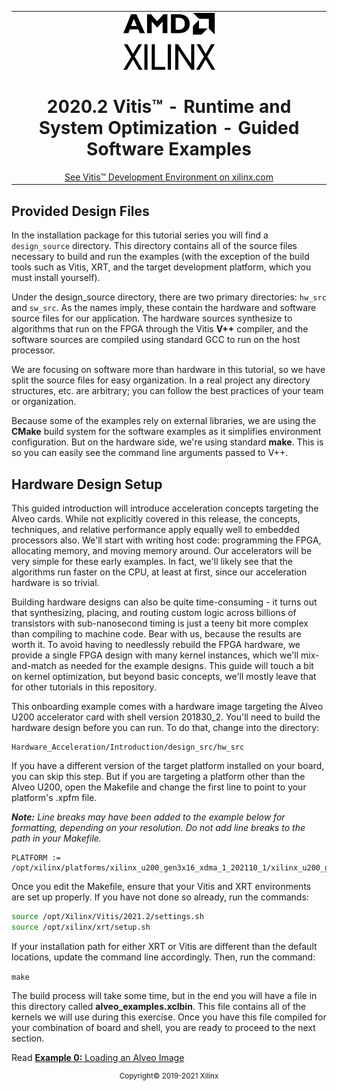 <table class="sphinxhide" width="100%">
 <tr width="100%">
    <td align="center"><img src="https://raw.githubusercontent.com/Xilinx/Image-Collateral/main/xilinx-logo.png" width="30%"/><h1>2020.2 Vitis™ - Runtime and System Optimization - Guided Software Examples</h1>
    <a href="https://www.xilinx.com/products/design-tools/vitis.html">See Vitis™ Development Environment on xilinx.com</a>
    </td>
 </tr>
</table>

## Provided Design Files

In the installation package for this tutorial series you will find a `design_source` directory.
This directory contains all of the source files necessary to build and run the examples (with the exception of
the build tools such as Vitis, XRT, and the target development platform, which you must install yourself).

Under the design_source directory, there are two primary directories: `hw_src` and `sw_src`.  As the names
imply, these contain the hardware and software source files for our application.  The hardware sources
synthesize to algorithms that run on the FPGA through the Vitis **V++** compiler, and the software sources are
compiled using standard GCC to run on the host processor.

We are focusing on software more than hardware in this tutorial, so we have split the source files for easy
organization.  In a real project any directory structures, etc. are arbitrary; you can follow the best
practices of your team or organization.

Because some of the examples rely on external libraries, we are using the **CMake** build system for the
software examples as it simplifies environment configuration.  But on the hardware side, we're using standard
**make**. This is so you can easily see the command line arguments passed to V++.

## Hardware Design Setup

This guided introduction will introduce acceleration concepts targeting the Alveo cards.  While not explicitly
covered in this release, the concepts, techniques, and relative performance apply equally well to embedded
processors also. We'll start with writing host code: programming the FPGA, allocating memory, and moving
memory around.  Our accelerators will be very simple for these early examples.  In fact, we'll likely see that
the algorithms run faster on the CPU, at least at first, since our acceleration hardware is so trivial.

Building hardware designs can also be quite time-consuming - it turns out that synthesizing, placing, and
routing custom logic across billions of transistors with sub-nanosecond timing is just a teeny bit more
complex than compiling to machine code.  Bear with us, because the results are worth it.  To avoid having to
needlessly rebuild the FPGA hardware, we provide a single FPGA design with many kernel instances, which we'll
mix-and-match as needed for the example designs.  This guide will touch a bit on kernel optimization, but
beyond basic concepts, we'll mostly leave that for other tutorials in this repository.

This onboarding example comes with a hardware image targeting the Alveo U200 accelerator card with shell
version 201830_2. You'll need to build the hardware design before you can run. To do that, change into the
directory:

```
Hardware_Acceleration/Introduction/design_src/hw_src
```

If you have a different version of the target platform installed on your board, you can skip this step.  But if you are targeting a platform other than the Alveo U200, open the Makefile and change the first line to point to your platform's .xpfm file.

_**Note:** Line breaks may have been added to the example below for formatting, depending on your resolution.
Do not add line breaks to the path in your Makefile._

```make
PLATFORM := /opt/xilinx/platforms/xilinx_u200_gen3x16_xdma_1_202110_1/xilinx_u200_gen3x16_xdma_1_202110_1.xpfm
```

Once you edit the Makefile, ensure that your Vitis and XRT environments are set up properly.  If you have not
done so already, run the commands:

```bash
source /opt/Xilinx/Vitis/2021.2/settings.sh
source /opt/xilinx/xrt/setup.sh
```

If your installation path for either XRT or Vitis are different than the default locations, update the command
line accordingly. Then, run the command:

`make`

The build process will take some time, but in the end you will have a file in this directory called
**alveo_examples.xclbin**.  This file contains all of the kernels we will use during this exercise.  Once you
have this file compiled for your combination of board and shell, you are ready to proceed to the next section.

Read [**Example 0:** Loading an Alveo Image](./00-loading-an-alveo-image.md)


<p align="center"><sup>Copyright&copy; 2019-2021 Xilinx</sup></p>
